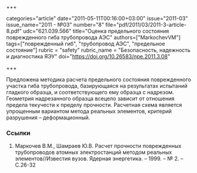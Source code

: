 +++

categories="article"
date="2011-05-11T00:16:00+03:00"
issue="2011-03"
issue_name="2011 - №03"
number="8"
file="pdf/2011/03/2011-3-article-8.pdf"
udc="621.039.566"
title="Оценка предельного состояния поврежденного гиба трубопровода АЭС"
authors=["MarkochevVM"]
tags=["поврежденный гиб", "трубопровод АЭС", "предельное состояние"]
rubric = "safety"
rubric_name = "Безопасность, надежность и диагностика ЯЭУ"
doi="https://doi.org/10.26583/npe.2011.3.08"

+++

Предложена методика расчета предельного состояния поврежденного участка гиба трубопровода, базирующаяся на результатах испытаний гладкого образца, и соответствующего ему образца с надрезом. Геометрия надрезанного образца всецело зависит от отношения предела текучести к пределу прочности. Расчетная схема является упрощенным вариантом метода реальных элементов, критерий разрушения – деформационный.

### Ссылки

1. Маркочев В.М., Шамраев Ю.В. Расчет прочности поврежденных трубопроводов атомных электростанций методом реальных элементов//Известия вузов. Ядерная энергетика. – 1999. – № 2. – С.26-32